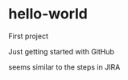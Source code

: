 # hello-world
First project 



Just getting started with GitHub

seems similar to the steps in JIRA

